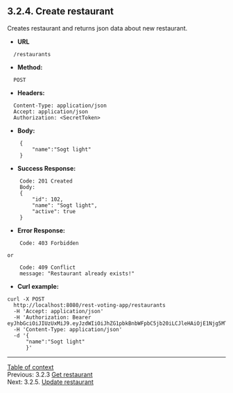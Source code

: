 **3.2.4. Create restaurant**
----
Creates restaurant and returns json data about new restaurant.
* **URL** 
```
  /restaurants
```
* **Method:**
```
  POST
```
 
* **Headers:**
```
  Content-Type: application/json
  Accept: application/json
  Authorization: <SecretToken>
```
* **Body:**
```
    {
        "name":"Sogt light"
    }
```
* **Success Response:**
```
    Code: 201 Created
    Body:
    {
        "id": 102,
        "name": "Sogt light",
        "active": true
    }
``` 
* **Error Response:**
```
    Code: 403 Forbidden
```
    or
```
    Code: 409 Conflict
    message: "Restaurant already exists!"
```
* **Curl example:**
```
curl -X POST
  http://localhost:8080/rest-voting-app/restaurants
  -H 'Accept: application/json'
  -H 'Authorization: Bearer eyJhbGciOiJIUzUxMiJ9.eyJzdWIiOiJhZG1pbkBnbWFpbC5jb20iLCJleHAiOjE1Njg5MTkxODR9.3aCyOAmHNEI36AOZKH_YT0CnrOipzUSQPynWMt2WJzdOACcH76fa8v2fhnONAyV6bL8slYfJ5AB9AqGYdJ0bfg'
  -H 'Content-Type: application/json'
  -d '{
	  "name":"Sogt light"
      }'
```
----
[Table of context](api.md) \
Previous: 3.2.3 [Get restaurant](3_2_3.md) \
Next: 3.2.5. [Update restaurant](3_2_5.md)